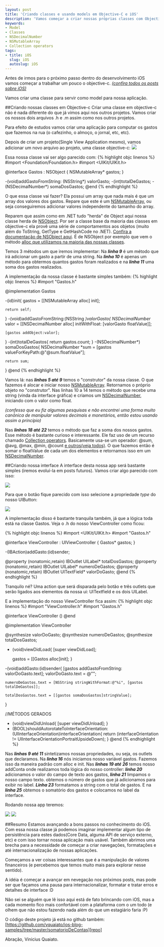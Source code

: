 ```yaml
---
layout: post
title: 'Criando classes e usando models em Objective-C e iOS'
description: 'Vamos começar a criar nossas próprias classes com Objective-C usando-as como models nas nossas aplicações iOS. Vamos começar a desenvolver uma aplicação para gastos de rua.'
keywords:
- Model
- Classes
- NSDecimalNumber
- NSMutableArray
- Collection operators
tags:
- title: iOS
  slug: iOS
  autoslug: iOS
---
```

Antes de irmos para o próximo passo dentro do desenvolvimento iOS vamos começar a trabalhar um pouco o objective-c.
*[(confira todos os posts sobre iOS)][tag-ios]*

Vamos criar uma classe para servir como model para nossa aplicação.

##Criando nossas classes em Objective-c
Criar uma classe em objective-c não é nada diferente do que já vimos aqui nos outros projetos. Vamos criar os nossos dois arquivos .h e .m assim como nos outros projetos.

Para efeito de estudos vamos criar uma aplicação para computar os gastos que fazemos na rua (o cafezinho, o almoço, o jornal, etc, etc).

Depois de criar um projeto(Single View Application mesmo), vamos adicionar um novo arquivo ao projeto, uma classe objective-c:
<img src="images_posts/objc-class.jpg" class="post_img" />

Essa nossa classe vai ser algo parecido com:
{% highlight objc linenos %}
#import <Foundation/Foundation.h>
#import <UIKit/UIKit.h>

@interface Gastos : NSObject
{
    NSMutableArray* gastos;
}

-(void)addGastoFromString: (NSString*) valorGasto;
-(int)totalDeGastos;
-(NSDecimalNumber*) somaDosGastos;
@end
{% endhighlight %}

O que essa classe vai fazer? Ela possui um array que nada mais é que um array dos valores dos gastos. Repare que este é um [NSMutableArray][nsmutable], ou seja conseguiremos adicionar valores independente do tamanho do array.

Reparem que assim como em .NET tudo "herda" de Object aqui nossa classe herda de [NSObject][nsobj]. Por ser a classe base da maioria das classes em objective-c ela provê uma série de comportamentos aos objetos (muito além do ToString, GetType e GetHashCode no .NET). [Confira a documentação de NSObject aqui][nsobj]. É de NSObject por exemplo que vem o método [alloc que utilizamos na maioria das nossas classes][alloc].

Temos 3 métodos um que iremos implementar:
Na ***linha 9*** é um método que irá adicionar um gasto a partir de uma string. Na ***linha 10*** é apenas um método para obtermos quantos gastos foram realizados e na ***linha 11*** uma soma dos gastos realizados.

A implementação da nossa classe é bastante simples também:
{% highlight objc linenos %}
#import "Gastos.h"

@implementation Gastos

-(id)init{
    gastos = [[NSMutableArray alloc] init];

    return self;
}
-(void)addGastoFromString:(NSString *)valorGasto{
    NSDecimalNumber* valor = [[NSDecimalNumber alloc] initWithFloat: [valorGasto floatValue]];

    [gastos addObject:valor];
}
-(int)totalDeGastos{
    return gastos.count;
}
-(NSDecimalNumber*) somaDosGastos{
    NSDecimalNumber *sum = [gastos valueForKeyPath:@"@sum.floatValue"];

    return sum;
}
@end
{% endhighlight %}

Vamos lá: nas ***linhas 5 até 9*** temos o "construtor" da nossa classe. O que fazemos é alocar e iniciar nosso [NSMutableArray][nsmutable]. Retornamos o próprio objeto no "construtor".
Nas linhas 10 a 14 temos o método que recebe uma string (vinda da interface gráfica) e criamos um [NSDecimalNumber][nsdecimal], iniciando com o valor como float.

*(confesso que eu fiz algumas pesquisas e não encontrei uma forma muito canônica de manipular valores decimais e monetários, então estou usando assim a princípio)*

Nas ***linhas 18 até 22*** temos o método que faz a soma dos nossos gastos. Esse método é bastante curioso e interessante. Ele faz uso de um recurso chamado [Collection operators][collection]. Basicamente usa-se um operador: @sum, @avg, @max, @min, @count [e outros(veja todos)][operators].
O que fazemos então é somar o floatValue de cada um dos elementos e retornamos isso em um [NSDecimalNumber][nsdecimal].

##Criando nossa interface
A interface desta nossa app será bastante simples (iremos evoluí-la em posts futuros). Vamos criar algo parecido com isso:

<img src="images_posts/interface-gastos-ios-app.png" class="post_img" />

Para que o botão fique parecido com isso selecione a propriedade *type* do nosso UIButton:

<img src="images_posts/add-contact-button-ios.jpg" class="post_img" />

A implementação disso é bastante tranquila também, já que a lógica toda está na classe Gastos. Veja o .h do nosso ViewController como ficou:

{% highlight objc linenos %}
#import <UIKit/UIKit.h>
#import "Gastos.h"

@interface ViewController : UIViewController
{
    Gastos* gastos;
}

-(IBAction)addGasto:(id)sender;

@property (nonatomic,retain) IBOutlet UILabel* totalDosGastos;
@property (nonatomic,retain) IBOutlet UILabel* numeroDeGastos;
@property (nonatomic,retain) IBOutlet UITextField* valorDoGasto;
@end
{% endhighlight %}

Tranquilo né? Uma action que será disparada pelo botão e três outlets que serão ligados aos elementos da nossa ui: UITextfield e os dois UILabel.

E a implementação do nosso ViewController fica assim:
{% highlight objc linenos %}
#import "ViewController.h"
#import "Gastos.h"

@interface ViewController ()
@end

@implementation ViewController

@synthesize valorDoGasto;
@synthesize numeroDeGastos;
@synthesize totalDosGastos;

- (void)viewDidLoad{
    [super viewDidLoad];

    gastos = [[Gastos alloc]init];
}

-(void)addGasto:(id)sender{
    [gastos addGastoFromString: valorDoGasto.text];
    valorDoGasto.text = @"";

    numeroDeGastos.text = [NSString stringWithFormat:@"%i", [gastos totalDeGastos]];

    totalDosGastos.text = [[gastos somaDosGastos]stringValue];
}

//MÉTODOS GERADOS
- (void)viewDidUnload{
    [super viewDidUnload];
}
- (BOOL)shouldAutorotateToInterfaceOrientation:(UIInterfaceOrientation)interfaceOrientation{
    return (interfaceOrientation != UIInterfaceOrientationPortraitUpsideDown);
}
@end
{% endhighlight %}

Nas ***linhas 9 até 11*** sintetizamos nossas propriedades, ou seja, os outlets que declaramos.
Na ***linha 16*** nós iniciamos nosso variável gastos. Fazemos isso da maneira padrão com alloc e init.
Nas ***linhas 19 até 26*** temos nosso addConta onde realizamos toda lógica do nosso controller: ***linha 20*** adicionamos o valor do campo de texto aos gastos, ***linha 21*** limpamos o nosso campo texto. obtemos o número de gastos que já adicionamos para exibir no label. ***Linha 23*** formatamos a string com o total de gastos. E na ***linha 25*** obtemos o somatório dos gastos e colocamos no label da interface.

Rodando nossa app teremos:

<img src="images_posts/controle-gastos-rua-ios-app.png" class="post_img" />

<img src="images_posts/controle-gastos-rua-ios-app-2.png" class="post_img" />

##Resumo
Estamos avançando a bons passos no conhecimento do iOS. Com essa nossa classe já podemos imaginar implementar algum tipo de persistência para estes dados(Core Data, alguma API de serviço externo, etc) e com isso tornar nossa aplicação mais usável.
Também abrimos uma brecha para a necessidade de começar a criar navegações, formatações e até internacionalização de nossas aplicações.

Começamos a ver coisas interessantes que é a manipulação de valores financeiros (e percebemos que temos muito mais para explorar nesse sentido).

A idéia é começar a avançar em nevegação nos próximos posts, mas pode ser que façamos uma pausa para internacionalizar, formatar e tratar erros e detalhes de interface :D

Não sei se alguém que lê isso aqui está de fato brincando com iOS, mas a cada momento fico mais confortável com a plataforma com o um todo (e olhem que não estou fazendo nada além do que um estagiário faria :P)

O código deste projeto já está no github também: [https://github.com/vquaiato/ios-blog-samples/tree/master/somatorioDeContas][repo]

Abração,
Vinicius Quaiato.

[tag-ios]:http://viniciusquaiato.com/tags/ios/
[nsobj]:https://developer.apple.com/library/mac/#documentation/Cocoa/Reference/Foundation/Classes/nsobject_Class/Reference/Reference.html
[alloc]:https://developer.apple.com/library/mac/documentation/Cocoa/Reference/Foundation/Classes/nsobject_Class/Reference/Reference.html#//apple_ref/doc/uid/20000050-alloc
[nsmutable]:https://developer.apple.com/library/mac/documentation/Cocoa/Reference/Foundation/Classes/NSMutableArray_Class/Reference/Reference.html
[nsdecimal]:https://developer.apple.com/library/mac/#documentation/Cocoa/Reference/Foundation/Classes/NSDecimalNumber_Class/Reference/Reference.html
[collection]:http://developer.apple.com/library/ios/#documentation/cocoa/conceptual/KeyValueCoding/Articles/CollectionOperators.html
[operators]:http://developer.apple.com/library/ios/documentation/cocoa/conceptual/KeyValueCoding/Articles/CollectionOperators.html#//apple_ref/doc/uid/20002176-SW6
[repo]:https://github.com/vquaiato/ios-blog-samples/tree/master/somatorioDeContas

